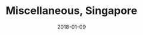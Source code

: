 ---
title: Miscellaneous, Singapore
date: 2018-01-09
countries:
  - Singapore
resources:
  - src: DSCF7510.jpg
    params: 
      weight: 1
  - src: DSCF7561.jpg
    params: 
      weight: 2
  - src: DSCF7563.jpg
    params: 
      weight: 3
  - src: feature.jpg
    params: 
      weight: 4
  - src: DSCF7826.jpg
    params: 
      weight: 5
  - src: DSCF7793.jpg
    params: 
      weight: 6
  - src: DSCF8189.jpg
    params: 
      weight: 7
  - src: DSCF8194.jpg
    params: 
      weight: 8
  - src: DSCF8270.jpg
    params: 
      weight: 9
  - src: DSCF8298.jpg
    params:
      weight: 10
  - src: DSCF8370.jpg
    params: 
      weight: 11
---